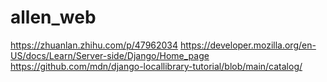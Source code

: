 # allen_web

https://zhuanlan.zhihu.com/p/47962034
https://developer.mozilla.org/en-US/docs/Learn/Server-side/Django/Home_page
https://github.com/mdn/django-locallibrary-tutorial/blob/main/catalog/